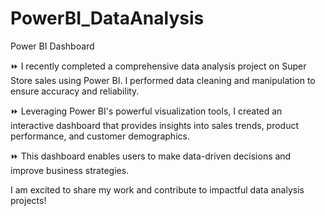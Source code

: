# PowerBI_DataAnalysis
Power BI Dashboard

⏩ I recently completed a comprehensive data analysis project on Super Store sales using Power BI. I performed data cleaning and manipulation to ensure accuracy and reliability. 



⏩ Leveraging Power BI's powerful visualization tools, I created an interactive dashboard that provides insights into sales trends, product performance, and customer demographics. 



⏩ This dashboard enables users to make data-driven decisions and improve business strategies. 

I am excited to share my work and contribute to impactful data analysis projects!
